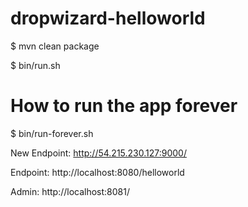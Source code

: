 dropwizard-helloworld
=====================

$ mvn clean package

$ bin/run.sh 

# How to run the app  forever
$ bin/run-forever.sh

New Endpoint: http://54.215.230.127:9000/

Endpoint: http://localhost:8080/helloworld

Admin: http://localhost:8081/

